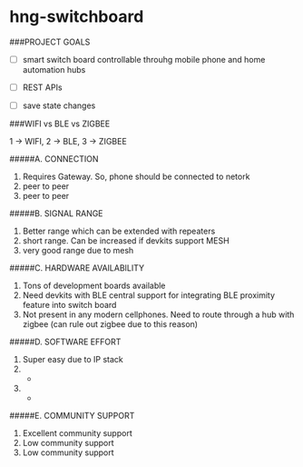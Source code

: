 # hng-switchboard

###PROJECT GOALS

- [ ] smart switch board controllable throuhg mobile phone and home automation hubs
- [ ] REST APIs
- [ ] save state changes



###WIFI vs BLE vs ZIGBEE

1 -> WIFI, 2 -> BLE, 3 -> ZIGBEE

#####A. CONNECTION
1. Requires Gateway. So, phone should be connected to netork
2. peer to peer
3. peer to peer

#####B. SIGNAL RANGE
1. Better range which can be extended with repeaters
2. short range. Can be increased if devkits support MESH
3. very good range due to mesh

#####C. HARDWARE AVAILABILITY
1. Tons of development boards available
2. Need devkits with BLE central support for integrating BLE proximity feature into switch board
3. Not present in any modern cellphones. Need to route through a hub with zigbee (can rule out zigbee due to this reason)

#####D. SOFTWARE EFFORT
1. Super easy due to IP stack
2. -
3. -

#####E. COMMUNITY SUPPORT
1. Excellent community support
2. Low community support
3. Low community support



